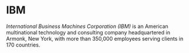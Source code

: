 # IBM

_International Business Machines Corporation (IBM)_ is an American multinational technology and consulting company headquartered in Armonk, New York, with more than 350,000 employees serving clients in 170 countries.